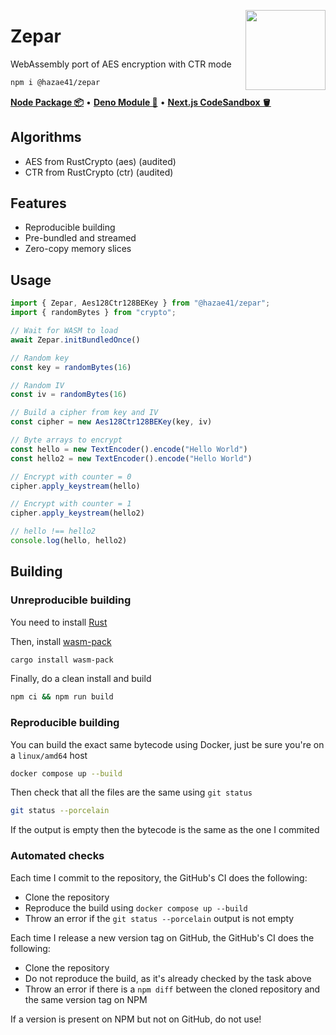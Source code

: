 <div>
  <img align="right" width="128" src="https://user-images.githubusercontent.com/4405263/216624555-216ea1a1-34bb-4406-a979-48a20b97d1a0.png"/>
  <p></p>
</div>

# Zepar

WebAssembly port of AES encryption with CTR mode

```bash
npm i @hazae41/zepar
```

[**Node Package 📦**](https://www.npmjs.com/package/@hazae41/zepar) • [**Deno Module 🦖**](https://deno.land/x/zepar) • [**Next.js CodeSandbox 🪣**](https://codesandbox.io/p/github/hazae41/zepar-example-next)

## Algorithms
- AES from RustCrypto (aes) (audited)
- CTR from RustCrypto (ctr) (audited)

## Features
- Reproducible building
- Pre-bundled and streamed
- Zero-copy memory slices

## Usage

```ts
import { Zepar, Aes128Ctr128BEKey } from "@hazae41/zepar";
import { randomBytes } from "crypto";

// Wait for WASM to load
await Zepar.initBundledOnce()

// Random key
const key = randomBytes(16)

// Random IV
const iv = randomBytes(16)

// Build a cipher from key and IV
const cipher = new Aes128Ctr128BEKey(key, iv)

// Byte arrays to encrypt
const hello = new TextEncoder().encode("Hello World")
const hello2 = new TextEncoder().encode("Hello World")

// Encrypt with counter = 0
cipher.apply_keystream(hello)

// Encrypt with counter = 1
cipher.apply_keystream(hello2)

// hello !== hello2
console.log(hello, hello2)
```

## Building

### Unreproducible building

You need to install [Rust](https://www.rust-lang.org/tools/install)

Then, install [wasm-pack](https://github.com/rustwasm/wasm-pack)

```bash
cargo install wasm-pack
```

Finally, do a clean install and build

```bash
npm ci && npm run build
```

### Reproducible building

You can build the exact same bytecode using Docker, just be sure you're on a `linux/amd64` host

```bash
docker compose up --build
```

Then check that all the files are the same using `git status`

```bash
git status --porcelain
```

If the output is empty then the bytecode is the same as the one I commited

### Automated checks

Each time I commit to the repository, the GitHub's CI does the following:
- Clone the repository
- Reproduce the build using `docker compose up --build`
- Throw an error if the `git status --porcelain` output is not empty

Each time I release a new version tag on GitHub, the GitHub's CI does the following:
- Clone the repository
- Do not reproduce the build, as it's already checked by the task above
- Throw an error if there is a `npm diff` between the cloned repository and the same version tag on NPM

If a version is present on NPM but not on GitHub, do not use!
